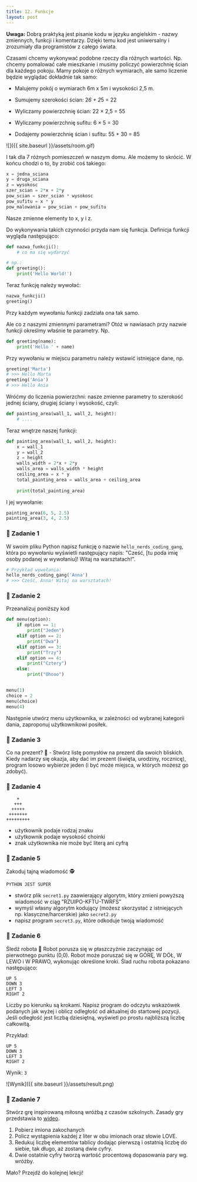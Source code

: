 ```yaml
---
title: 12. Funkcje
layout: post
---
```


**Uwaga:** Dobrą praktyką jest pisanie kodu w języku angielskim - nazwy zmiennych, funkcji i komentarzy. Dzięki temu kod jest uniwersalny i zrozumiały dla programistów z całego świata.

Czasami chcemy wykonywać podobne rzeczy dla różnych wartości. Np. chcemy pomalować całe mieszkanie i musimy policzyć powierzchnię ścian dla każdego pokoju. Mamy pokoje o różnych wymiarach, ale samo liczenie będzie wyglądać dokładnie tak samo:

- Malujemy pokój o wymiarach 6m x 5m i wysokości 2,5 m.

- Sumujemy szerokości ścian: 2*6 + 2*5 = 22

- Wyliczamy powierzchnię ścian: 22 × 2,5 = 55

- Wyliczamy powierzchnię sufitu: 6 × 5 = 30

- Dodajemy powierzchnię ścian i sufitu: 55 + 30 = 85


![]({{ site.baseurl }}/assets/room.gif)

I tak dla 7 różnych pomieszczeń w naszym domu. Ale możemy to skrócić. W końcu chodzi o to, by zrobić coś takiego:

```python
x = jedna_sciana
y = druga_sciana
z = wysokosc
szer_scian = 2*x + 2*y
pow_scian = szer_scian * wysokosc
pow_sufitu = x * y
pow_malowania = pow_scian + pow_sufitu
```

Nasze zmienne elementy to x, y i z.

Do wykonywania takich czynności przyda nam się funkcja. Definicja funkcji wygląda następująco:

```python
def nazwa_funkcji():
    # co ma się wydarzyć

# np.:
def greeting():
    print('Hello World!')
```

Teraz funkcję należy wywołać:

```python
nazwa_funkcji()
greeting()
```

Przy każdym wywołaniu funkcji zadziała ona tak samo.

Ale co z naszymi zmiennymi parametrami? Otóż w nawiasach przy nazwie funkcji określmy właśnie te parametry. Np.

```python
def greeting(name):
    print('Hello ' + name)
```

Przy wywołaniu w miejscu parametru należy wstawić istniejące dane, np.

```python
greeting('Marta')
# >>> Hello Marta
greeting('Ania')
# >>> Hello Ania
```

Wróćmy do liczenia powierzchni: nasze zmienne parametry to szerokość jednej ściany, drugiej ściany i wysokość, czyli:

```python
def painting_area(wall_1, wall_2, height):
    # ....
```

Teraz wnętrze naszej funkcji:

```python
def painting_area(wall_1, wall_2, height):
    x = wall_1
    y = wall_2
    z = height
    walls_width = 2*x + 2*y
    walls_area = walls_width * height
    ceiling_area = x * y
    total_painting_area = walls_area + ceiling_area
    
    print(total_painting_area)
```

I jej wywołanie:

```python
painting_area(6, 5, 2.5)
painting_area(3, 4, 2.5)
```

### 🧪 Zadanie 1

W swoim pliku Python napisz funkcję o nazwie `hello_nerds_coding_gang`, która po wywołaniu wyświetli następujący napis: "Cześć, [tu poda imię osoby podanej w wywołaniu]! Witaj na warsztatach!".

```python
# Przykład wywołania:
hello_nerds_coding_gang('Anna')
# >>> Cześć, Anna! Witaj na warsztatach!
```

### 🧪 Zadanie 2

Przeanalizuj poniższy kod

```python
def menu(option):
    if option == 1:
        print("Jeden")
    elif option == 2:
        print("Dwa")
    elif option == 3:
        print("Trzy")
    elif option == 4:
        print("Cztery")
    else:
        print("Ohooo")


menu(1)
choice = 2
menu(choice)
menu(4)
```

Następnie utwórz menu użytkownika, w zależności od wybranej kategorii dania, zaproponuj użytkownikowi posiłek.

### 🧪 Zadanie 3
Co na prezent? 🎁 - Stwórz listę pomysłów na prezent dla swoich bliskich. Kiedy nadarzy się okazja, aby dać im prezent (święta, urodziny, rocznicę), program losowo wybierze jeden (i być może miejsca, w których możesz go zdobyć).

### 🧪 Zadanie 4
```
    +
   +++
  +++++
 +++++++
+++++++++
```

- użytkownik podaje rodzaj znaku
- użytkownik podaje wysokość choinki
- znak użytkownika nie może być literą ani cyfrą

### 🧪 Zadanie 5
Zakoduj tajną wiadomość 🕵️
```
PYTHON JEST SUPER
```

- stwórz plik `secret1.py` zaawierający algorytm, który zmieni powyższą wiadomość w ciąg ”RZUIPO-KFTU-TWRFS”
- wymyśl własny algorytm kodujący (możesz skorzystać z istniejących np. klasyczne/harcerskie) jako `secret2.py`
- napisz program `secret3.py`, które odkoduje twoją wiadomość

### 🧪 Zadanie 6
Śledź robota 🤖 Robot porusza się w płaszczyźnie zaczynając od pierwotnego punktu (0,0). Robot może poruszać się w GÓRĘ, W DÓŁ, ​​W LEWO i W PRAWO, wykonując określone kroki. Ślad ruchu robota pokazano następująco:
```
UP 5
DOWN 3
LEFT 3
RIGHT 2
```
Liczby po kierunku są krokami. Napisz program do odczytu wskazówek podanych jak wyżej i oblicz odległość od aktualnej do startowej pozycji. Jeśli odległość jest liczbą dziesiętną, wyświetl po prostu najbliższą liczbę całkowitą.

Przykład:
```
UP 5
DOWN 3
LEFT 3
RIGHT 2
```

Wynik: `3`

![Wynik]({{ site.baseurl }}/assets/result.png)


### 🧪 Zadanie 7
Stwórz grę inspirowaną miłosną wróżbą z czasów szkolnych. Zasady gry przedstawia to [wideo](https://www.youtube.com/watch?v=oFsLVG7EAZ4).
1. Pobierz imiona zakochanych
2. Policz wystąpienia każdej z liter w obu imionach oraz słowie LOVE.
3. Redukuj liczbę elementów tablicy dodając pierwszą i ostatnią liczbę do siebie, tak długo, aż zostaną dwie cyfry.
4. Dwie ostatnie cyfry tworzą wartość procentową dopasowania pary wg. wróżby.

Mało? 
Przejdź do kolejnej lekcji!